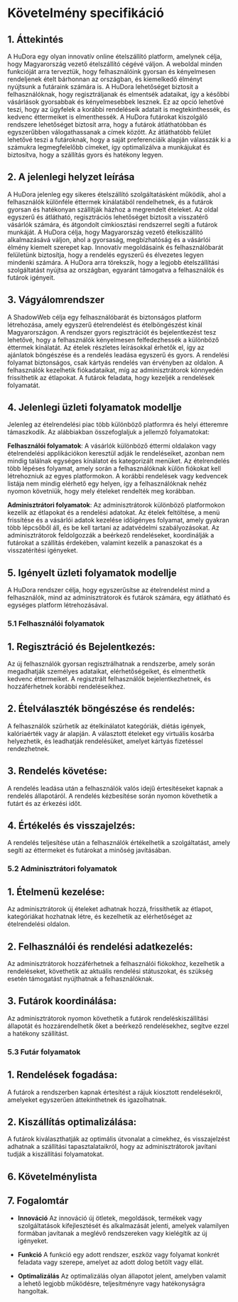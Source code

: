# Követelmény specifikáció

## 1. Áttekintés

A HuDora egy olyan innovatív online ételszállító platform, amelynek célja, hogy Magyarország vezető 
ételszállító cégévé váljon. A weboldal minden funkcióját arra terveztük, hogy felhasználóink gyorsan 
és kényelmesen rendeljenek ételt bárhonnan az országban, és kiemelkedő élményt nyújtsunk a futáraink 
számára is. A HuDora lehetőséget biztosít a felhasználóknak, hogy regisztráljanak és elmentsék 
adataikat, így a későbbi vásárlások gyorsabbak és kényelmesebbek lesznek. Ez az opció lehetővé 
teszi, hogy az ügyfelek a korábbi rendeléseik adatait is megtekinthessék, és kedvenc éttermeiket is 
elmenthessék. A HuDora futárokat kiszolgáló rendszere lehetőséget biztosít arra, hogy a futárok 
átláthatóbban és egyszerűbben válogathassanak a címek között. Az átláthatóbb felület lehetővé teszi 
a futároknak, hogy a saját preferenciáik alapján válasszák ki a számukra legmegfelelőbb címeket, így 
optimalizálva a munkájukat és biztosítva, hogy a szállítás gyors és hatékony legyen.

## 2. A jelenlegi helyzet leírása

A HuDora jelenleg egy sikeres ételszállító szolgáltatásként működik, ahol a felhasználók különféle 
éttermek kínálatából rendelhetnek, és a futárok gyorsan és hatékonyan szállítják házhoz a megrendelt 
ételeket. Az oldal egyszerű és átlátható, regisztrációs lehetőséget biztosít a visszatérő vásárlók 
számára, és átgondolt címkiosztási rendszerrel segíti a futárok munkáját. A HuDora célja, hogy 
Magyarország vezető ételkiszállító alkalmazásává váljon, ahol a gyorsaság, megbízhatóság és a 
vásárlói élmény kiemelt szerepet kap. Innovatív megoldásaink és felhasználóbarát felületünk 
biztosítja, hogy a rendelés egyszerű és élvezetes legyen mindenki számára. A HuDora arra törekszik, 
hogy a legjobb ételszállítási szolgáltatást nyújtsa az országban, egyaránt támogatva a felhasználók 
és futárok igényeit.

## 3. Vágyálomrendszer

A ShadowWeb célja egy felhasználóbarát és biztonságos platform létrehozása, amely egyszerű ételrendelést és ételböngészést kínál Magyarországon.
A rendszer gyors regisztrációt és bejelentkezést tesz lehetővé, hogy a felhasználók kényelmesen felfedezhessék a különböző éttermek kínálatát.
Az ételek részletes leírásokkal érhetők el, így az ajánlatok böngészése és a rendelés leadása egyszerű és gyors.
A rendelési folyamat biztonságos, csak kártyás rendelés van érvényben az oldalon.
A felhasználók kezelhetik fiókadataikat, míg az adminisztrátorok könnyedén frissíthetik az étlapokat.
A futárok feladata, hogy kezeljék a rendelések folyamatát.

## 4. Jelenlegi üzleti folyamatok modellje

Jelenleg az ételrendelési piac több különböző platformra és helyi étteremre támaszkodik.
Az alábbiakban összefoglaljuk a jellemző folyamatokat:

**Felhasználói folyamatok**: 
A vásárlók különböző éttermi oldalakon vagy ételrendelési applikációkon keresztül adják le rendeléseiket, 
azonban nem mindig találnak egységes kínálatot és kategorizált menüket. 
Az ételrendelés több lépéses folyamat, amely során a felhasználóknak külön fiókokat kell létrehozniuk az egyes platformokon. 
A korábbi rendelések vagy kedvencek listája nem mindig elérhető egy helyen, 
így a felhasználóknak nehéz nyomon követniük, hogy mely ételeket rendelték meg korábban.

**Adminisztrátori folyamatok**: 
Az adminisztrátorok különböző platformokon kezelik az étlapokat és a rendelési adatokat. 
Az ételek feltöltése, a menü frissítése és a vásárlói adatok kezelése időigényes folyamat, 
amely gyakran több lépcsőből áll, és be kell tartani az adatvédelmi szabályozásokat. 
Az adminisztrátorok feldolgozzák a beérkező rendeléseket, koordinálják a futárokat a szállítás érdekében, 
valamint kezelik a panaszokat és a visszatérítési igényeket.

## 5. Igényelt üzleti folyamatok modellje

A HuDora rendszer célja, hogy egyszerűsítse az ételrendelést mind a felhasználók, mind az adminisztrátorok és futárok számára, egy átlátható és egységes platform létrehozásával.

### 5.1 Felhasználói folyamatok

## 1. Regisztráció és Bejelentkezés:
Az új felhasználók gyorsan regisztrálhatnak a rendszerbe, amely során megadhatják személyes adataikat, elérhetőségeiket, és elmenthetik kedvenc éttermeiket. A regisztrált felhasználók bejelentkezhetnek, és hozzáférhetnek korábbi rendeléseikhez.

## 2. Ételválaszték böngészése és rendelés:
A felhasználók szűrhetik az ételkínálatot kategóriák, diétás igények, kalóriaérték vagy ár alapján. A választott ételeket egy virtuális kosárba helyezhetik, és leadhatják rendelésüket, amelyet kártyás fizetéssel rendezhetnek.

## 3. Rendelés követése:
A rendelés leadása után a felhasználók valós idejű értesítéseket kapnak a rendelés állapotáról. A rendelés kézbesítése során nyomon követhetik a futárt és az érkezési időt.

## 4. Értékelés és visszajelzés:
A rendelés teljesítése után a felhasználók értékelhetik a szolgáltatást, amely segíti az éttermeket és futárokat a minőség javításában.

### 5.2 Adminisztrátori folyamatok

## 1. Ételmenü kezelése:
Az adminisztrátorok új ételeket adhatnak hozzá, frissíthetik az étlapot, kategóriákat hozhatnak létre, és kezelhetik az elérhetőséget az ételrendelési oldalon.

## 2. Felhasználói és rendelési adatkezelés:
Az adminisztrátorok hozzáférhetnek a felhasználói fiókokhoz, kezelhetik a rendeléseket, követhetik az aktuális rendelési státuszokat, és szükség esetén támogatást nyújthatnak a felhasználóknak.

## 3. Futárok koordinálása:
Az adminisztrátorok nyomon követhetik a futárok rendeléskiszállítási állapotát és hozzárendelhetik őket a beérkező rendelésekhez, segítve ezzel a hatékony szállítást.

### 5.3 Futár folyamatok

## 1. Rendelések fogadása:
 A futárok a rendszerben kapnak értesítést a rájuk kiosztott rendelésekről, amelyeket egyszerűen áttekinthetnek és igazolhatnak.
 
## 2. Kiszállítás optimalizálása: 
A futárok kiválaszthatják az optimális útvonalat a címekhez, és visszajelzést adhatnak a szállítási tapasztalataikról, hogy az adminisztrátorok javítani tudják a kiszállítási folyamatokat.

## 6. Követelménylista

## 7. Fogalomtár

+ **Innováció** Az innováció új ötletek, megoldások, termékek vagy szolgáltatások kifejlesztését és alkalmazását jelenti, amelyek valamilyen formában javítanak a meglévő rendszereken vagy kielégítik az új igényeket.

+ **Funkció** A funkció egy adott rendszer, eszköz vagy folyamat konkrét feladata vagy szerepe, amelyet az adott dolog betölt vagy ellát.

+ **Optimalizálás** Az optimalizálás olyan állapotot jelent, amelyben valamit a lehető legjobb működésre, teljesítményre vagy hatékonyságra hangoltak.